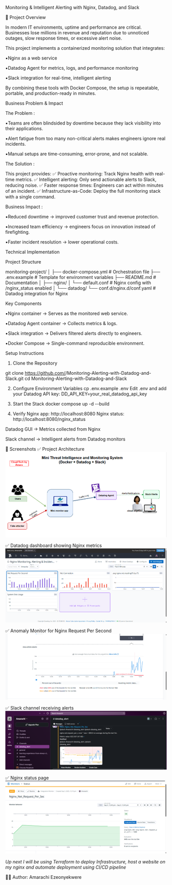 Monitoring & Intelligent Alerting with Nginx, Datadog, and Slack

📌 Project Overview

In modern IT environments, uptime and performance are critical. Businesses lose millions in revenue and reputation due to unnoticed outages, slow response times, or excessive alert noise.

This project implements a containerized monitoring solution that integrates:

▪️Nginx as a web service

▪️Datadog Agent for metrics, logs, and performance monitoring

▪️Slack integration for real-time, intelligent alerting

By combining these tools with Docker Compose, the setup is repeatable, portable, and production-ready in minutes.

 Business Problem & Impact

The Problem :

▪️Teams are often blindsided by downtime because they lack visibility into their applications.

▪️Alert fatigue from too many non-critical alerts makes engineers ignore real incidents.

▪️Manual setups are time-consuming, error-prone, and not scalable.

The Solution :

This project provides:
✅ Proactive monitoring: Track Nginx health with real-time metrics.
✅ Intelligent alerting: Only send actionable alerts to Slack, reducing noise.
✅ Faster response times: Engineers can act within minutes of an incident.
✅ Infrastructure-as-Code: Deploy the full monitoring stack with a single command.

Business Impact :

▪️Reduced downtime → improved customer trust and revenue protection.

▪️Increased team efficiency → engineers focus on innovation instead of firefighting.

▪️Faster incident resolution → lower operational costs.

 Technical Implementation

Project Structure

monitoring-project/ │ 
├── docker-compose.yml # Orchestration file 
├── .env.example # Template for environment variables 
├── README.md # Documentation 
│ ├── nginx/ 
│ └── default.conf # Nginx config with /nginx_status enabled 
│ └── datadog/ └── conf.d/nginx.d/conf.yaml # Datadog integration for Nginx 

Key Components

▪️Nginx container → Serves as the monitored web service.

▪️Datadog Agent container → Collects metrics & logs.

▪️Slack integration → Delivers filtered alerts directly to engineers.

▪️Docker Compose → Single-command reproducible environment.

 Setup Instructions

1. Clone the Repository

git clone https://github.com/<your-username>/Monitoring-Alerting-with-Datadog-and-Slack.git cd Monitoring-Alerting-with-Datadog-and-Slack
 
2. Configure Environment Variables
cp .env.example .env 
Edit .env and add your Datadog API key:
DD_API_KEY=your_real_datadog_api_key 

3. Start the Stack
docker compose up -d --build 

4. Verify
Nginx app: http://localhost:8080
Nginx status: http://localhost:8080/nginx_status

Datadog GUI → Metrics collected from Nginx

Slack channel → Intelligent alerts from Datadog monitors

📸 Screenshots
✅ Project Architecture ![Architecture Image](./Screen_Shots/Docker%20Project%20Architecture%20.png)

✅ Datadog dashboard showing Nginx metrics ![Dashboard Image](./Screen_Shots/dashboard.png)

✅ Anomaly Monitor for Nginx Request Per Second ![Anomaly Image](./Screen_Shots/Anomaly%20Monitor.png)

✅ Slack channel receiving alerts ![Slack Image](./Screen_Shots/Slack%20Alert.png)

✅ Nginx status page ![Nginx Image](./Screen_Shots/Monitor.png)

*Up next I will be using Terraform to deploy Infrastructure, host a website on my nginx and automate deployment using CI/CD pipeline*



👨‍💻 Author: Amarachi Ezeonyekwere